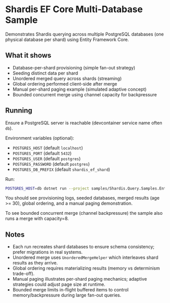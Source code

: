 # Shardis EF Core Multi-Database Sample

Demonstrates Shardis querying across multiple PostgreSQL databases (one physical database per shard) using Entity Framework Core.

## What it shows

* Database-per-shard provisioning (simple fan-out strategy)
* Seeding distinct data per shard
* Unordered merged query across shards (streaming)
* Global ordering performed client-side after merge
* Manual per-shard paging example (simulated adaptive concept)
* Bounded concurrent merge using channel capacity for backpressure

## Running

Ensure a PostgreSQL server is reachable (devcontainer service name often `db`).

Environment variables (optional):

* `POSTGRES_HOST` (default `localhost`)
* `POSTGRES_PORT` (default `5432`)
* `POSTGRES_USER` (default `postgres`)
* `POSTGRES_PASSWORD` (default `postgres`)
* `POSTGRES_DB_PREFIX` (default `shardis_ef_shard`)

Run:

```bash
POSTGRES_HOST=db dotnet run --project samples/Shardis.Query.Samples.EntityFrameworkCore
```

You should see provisioning logs, seeded databases, merged results (age >= 30), global ordering, and a manual paging demonstration.

To see bounded concurrent merge (channel backpressure) the sample also runs a merge with capacity=8.

## Notes

* Each run recreates shard databases to ensure schema consistency; prefer migrations in real systems.
* Unordered merge uses `UnorderedMergeHelper` which interleaves shard results as they arrive.
* Global ordering requires materializing results (memory vs determinism trade-off).
* Manual paging illustrates per-shard paging mechanics; adaptive strategies could adjust page size at runtime.
* Bounded merge limits in-flight buffered items to control memory/backpressure during large fan-out queries.
